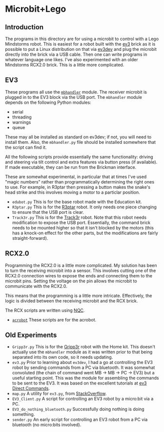 # Microbit+Lego

## Introduction

The programs in this directory are for using a microbit to control
with a Lego Mindstorms robot.  This is easiest for a robot built with
the [ev3](https://www.lego.com/en-gb/mindstorms) brick as it is
possible to put a Linux distribution on that via
[ev3dev](http://www.ev3dev.org/) and plug the microbit directly into
the brick via a USB cable.  Then one can write programs in whatever
language one likes.  I've also experimented with an older Mindstorms
RCX2.0 brick.  This is a little more complicated.

## EV3

These programs all use the [`mbhandler`](../mbhandler) module.  The
receiver microbit is plugged in to the EV3 block via the USB port.
The `mbhandler` module depends on the following Python modules:

* serial
* threading
* warnings
* queue

These may all be installed as standard on ev3dev; if not, you will
need to install them.  Also, the `mbhandler.py` file should be
installed somewhere that the script can find it.

All the following scripts provide essentially the same functionality:
driving and steering via tilt control and extra features via button
press (if available).
If made executable, they can be run from the Brickman interface.

These are somewhat experimental, in particular that at times I've used
"magic numbers" rather than programmatically determining the right
ones to use.  For example, in R3ptar then pressing a button makes the
snake's head strike and this involves moving a motor to a particlar
position.

* `edubot.py` This is for the base robot made with the Education kit.
* `R3ptar.py` This is for the
  [R3ptar](https://www.lego.com/en-gb/mindstorms/build-a-robot/r3ptar)
  robot.  It only needs one piece changing to ensure that the USB port
  is clear.
* `Track3r.py` This is for the
  [Track3r](https://www.lego.com/en-gb/mindstorms/build-a-robot/track3r)
  robot.  Note that this robot needs modification to expose the USB
  port.  Essentially, the command brick needs to be mounted higher so
  that it isn't blocked by the motors (this has a knock-on effect for
  the other parts, but the modifications are fairly straight-forward).

## RCX2.0

Programming the RCX2.0 is a little more complicated.  My solution has
been to turn the receiving microbit into a sensor.  This involves
cutting one of the RCX2.0 connection wires to expose the ends and
connecting them to the microbit pins.  Setting the voltage on the pin
allows the microbit to communicate with the RCX2.0.

This means that the programming is a little more intricate.
Effectively, the logic is divided between the receiving microbit and
the RCX brick.

The RCX scripts are written using [NQC](https://github.com/jverne/nqc.git).

* [`acrobot`](acrobot) These scripts are for the acrobot.

## Old Experiments

* `Gripp3r.py` This is for the
  [Gripp3r](https://www.lego.com/en-gb/mindstorms/build-a-robot/gripp3r)
  robot with the Home kit.  This doesn't actually use the `mbhandler`
  module as it was written prior to that being separated into its own
  code, so it needs updating.
* `ev3.py` Prior to learning about `ev3dev`, I had a go at controlling
  the EV3 robot by sending commands from a PC via bluetooth.  It was
  somewhat convoluted (the chain of command went MB -> MB -> PC ->
  EV3) but a useful starting point. This was the module for
  assembling the commands to be sent to the EV3.  It was based on the
  excellent tutorials at
  [ev3 Direct Commands](http://ev3directcommands.blogspot.co.uk).
* `map.py` A utility for `ev3.py`, from [StackOverflow](http://stackoverflow.com/a/32107024).
* `EV3_Client.py` A script for controlling an EV3 robot by a micro:bit
  via a PC.
* `EV3_do_nothing_bluetooth.py` Successfully doing nothing is doing
  something.
* `sender.py` An early script for controlling an EV3 robot from a PC
  via bluetooth (no micro:bits involved).
